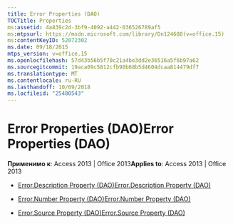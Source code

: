 ```yaml
---
title: Error Properties (DAO)
TOCTitle: Properties
ms:assetid: 4a839c2d-3bf9-4092-a442-036526789af5
ms:mtpsurl: https://msdn.microsoft.com/library/Dn124680(v=office.15)
ms:contentKeyID: 52072302
ms.date: 09/18/2015
mtps_version: v=office.15
ms.openlocfilehash: 57d43b56b5f70c21a4be3dd2e36516a5f6b97a62
ms.sourcegitcommit: 19aca09c5812cfb98b68b5d4604dcaa814479df7
ms.translationtype: MT
ms.contentlocale: ru-RU
ms.lasthandoff: 10/09/2018
ms.locfileid: "25480543"
---
```

# <a name="error-properties-dao"></a><span data-ttu-id="e9d6b-102">Error Properties (DAO)</span><span class="sxs-lookup"><span data-stu-id="e9d6b-102">Error Properties (DAO)</span></span>


<span data-ttu-id="e9d6b-103">**Применимо к**: Access 2013 | Office 2013</span><span class="sxs-lookup"><span data-stu-id="e9d6b-103">**Applies to**: Access 2013 | Office 2013</span></span>



  - [<span data-ttu-id="e9d6b-104">Error.Description Property (DAO)</span><span class="sxs-lookup"><span data-stu-id="e9d6b-104">Error.Description Property (DAO)</span></span>](error-description-property-dao.md)

  - [<span data-ttu-id="e9d6b-105">Error.Number Property (DAO)</span><span class="sxs-lookup"><span data-stu-id="e9d6b-105">Error.Number Property (DAO)</span></span>](error-number-property-dao.md)

  - [<span data-ttu-id="e9d6b-106">Error.Source Property (DAO)</span><span class="sxs-lookup"><span data-stu-id="e9d6b-106">Error.Source Property (DAO)</span></span>](error-source-property-dao.md)

